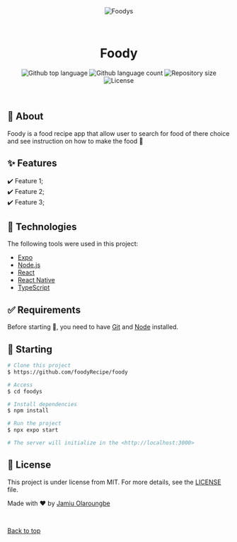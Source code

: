 <div align="center" id="top"> 
  <img src="./assets/images/read.png" alt="Foodys" />

  &#xa0;

  <!-- <a href="https://foodys.netlify.app">Demo</a> -->
</div>

<h1 align="center">Foody</h1>

<p align="center">
  <img alt="Github top language" src="https://img.shields.io/github/languages/top/Abiodun-code/foodys?color=56BEB8">

  <img alt="Github language count" src="https://img.shields.io/github/languages/count/Abiodun-code/foodys?color=56BEB8">

  <img alt="Repository size" src="https://img.shields.io/github/repo-size/Abiodun-code/foodys?color=56BEB8">

  <img alt="License" src="https://img.shields.io/github/license/Abiodun-code/foodys?color=56BEB8">

  <!-- <img alt="Github issues" src="https://img.shields.io/github/issues/Abiodun-code/foodys?color=56BEB8" /> -->

  <!-- <img alt="Github forks" src="https://img.shields.io/github/forks/Abiodun-code/foodys?color=56BEB8" /> -->

  <!-- <img alt="Github stars" src="https://img.shields.io/github/stars/Abiodun-code/foodys?color=56BEB8" /> -->
</p>

<!-- Status -->

<!-- <h4 align="center"> 
	🚧  Foody 🚀 Under construction...  🚧
</h4> 

<hr> -->

<br>

## :dart: About ##

Foody is a food recipe app that allow user to search for food of there choice and see instruction on how to make the food 🚀

## :sparkles: Features ##

:heavy_check_mark: Feature 1;\
:heavy_check_mark: Feature 2;\
:heavy_check_mark: Feature 3;

## :rocket: Technologies ##

The following tools were used in this project:

- [Expo](https://expo.io/)
- [Node.js](https://nodejs.org/en/)
- [React](https://pt-br.reactjs.org/)
- [React Native](https://reactnative.dev/)
- [TypeScript](https://www.typescriptlang.org/)

## :white_check_mark: Requirements ##

Before starting :checkered_flag:, you need to have [Git](https://git-scm.com) and [Node](https://nodejs.org/en/) installed.

## :checkered_flag: Starting ##

```bash
# Clone this project
$ https://github.com/foodyRecipe/foody

# Access
$ cd foodys

# Install dependencies
$ npm install

# Run the project
$ npx expo start

# The server will initialize in the <http://localhost:3000>
```

## :memo: License ##

This project is under license from MIT. For more details, see the [LICENSE](LICENSE.md) file.


Made with :heart: by <a href="https://github.com/Abiodun-code" target="_blank">Jamiu Olaroungbe</a>

&#xa0;

<a href="#top">Back to top</a>
